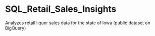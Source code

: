 # SQL_Retail_Sales_Insights
 Analyzes retail liquor sales data for the state of Iowa (public dataset on BigQuery)
